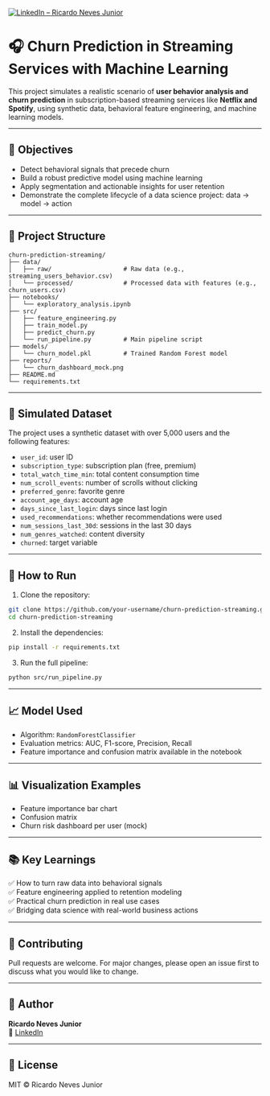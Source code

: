 [![LinkedIn – Ricardo Neves Junior](https://img.shields.io/badge/LinkedIn--blue?style=flat-square&logo=linkedin&logoColor=white)](https://www.linkedin.com/in/ricardonevesjunior)

# 🎧 Churn Prediction in Streaming Services with Machine Learning

This project simulates a realistic scenario of **user behavior analysis and churn prediction** in subscription-based streaming services like **Netflix and Spotify**, using synthetic data, behavioral feature engineering, and machine learning models.

---

## 📌 Objectives

- Detect behavioral signals that precede churn
- Build a robust predictive model using machine learning
- Apply segmentation and actionable insights for user retention
- Demonstrate the complete lifecycle of a data science project: data → model → action

---

## 📂 Project Structure

```
churn-prediction-streaming/
├── data/
│   ├── raw/                    # Raw data (e.g., streaming_users_behavior.csv)
│   └── processed/              # Processed data with features (e.g., churn_users.csv)
├── notebooks/
│   └── exploratory_analysis.ipynb
├── src/
│   ├── feature_engineering.py
│   ├── train_model.py
│   ├── predict_churn.py
│   └── run_pipeline.py         # Main pipeline script
├── models/
│   └── churn_model.pkl         # Trained Random Forest model
├── reports/
│   └── churn_dashboard_mock.png
├── README.md
└── requirements.txt
```

---

## 🧪 Simulated Dataset

The project uses a synthetic dataset with over 5,000 users and the following features:

- `user_id`: user ID
- `subscription_type`: subscription plan (free, premium)
- `total_watch_time_min`: total content consumption time
- `num_scroll_events`: number of scrolls without clicking
- `preferred_genre`: favorite genre
- `account_age_days`: account age
- `days_since_last_login`: days since last login
- `used_recommendations`: whether recommendations were used
- `num_sessions_last_30d`: sessions in the last 30 days
- `num_genres_watched`: content diversity
- `churned`: target variable

---

## 🚀 How to Run

1. Clone the repository:

```bash
git clone https://github.com/your-username/churn-prediction-streaming.git
cd churn-prediction-streaming
```

2. Install the dependencies:

```bash
pip install -r requirements.txt
```

3. Run the full pipeline:

```bash
python src/run_pipeline.py
```

---

## 📈 Model Used

- Algorithm: `RandomForestClassifier`
- Evaluation metrics: AUC, F1-score, Precision, Recall
- Feature importance and confusion matrix available in the notebook

---

## 📊 Visualization Examples

- Feature importance bar chart
- Confusion matrix
- Churn risk dashboard per user (mock)

---

## 📚 Key Learnings

✅ How to turn raw data into behavioral signals  
✅ Feature engineering applied to retention modeling  
✅ Practical churn prediction in real use cases  
✅ Bridging data science with real-world business actions

---

## 🤝 Contributing

Pull requests are welcome. For major changes, please open an issue first to discuss what you would like to change.

---

## 🧠 Author

**Ricardo Neves Junior**  
🔗 [LinkedIn](https://www.linkedin.com/in/ricardonevesjunior)

---

## 📝 License

MIT © Ricardo Neves Junior
